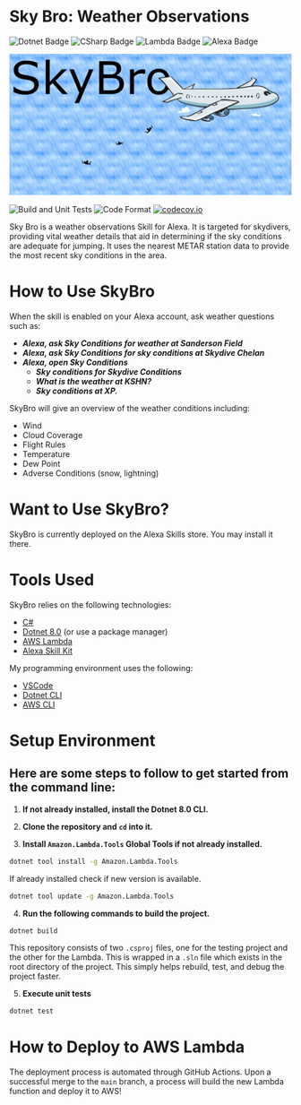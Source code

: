# Sky Bro: Weather Observations

![Dotnet Badge](https://img.shields.io/badge/dotnet-512BD4?style=for-the-badge&logo=dotnet&logoColor=white)
![CSharp Badge](https://img.shields.io/badge/csharp-239120?style=for-the-badge&logo=csharp&logocolor=white)
![Lambda Badge](https://img.shields.io/badge/Lambda-FF9900?style=for-the-badge&logo=aws-lambda&logoColor=white)
![Alexa Badge](https://img.shields.io/badge/Alexa-00CAFF?style=for-the-badge&logo=amazon-alexa&logoColor=white)

![SkyBro Header](./resources/SkyBro-Header.png)

![Build and Unit Tests](https://github.com/khurd21/SkyBro/actions/workflows/build-and-test.yml/badge.svg)
![Code Format](https://github.com/khurd21/SkyBro/actions/workflows/code-format.yml/badge.svg)
[![codecov.io](https://codecov.io/github/khurd21/SkyBro/coverage.svg?branch=main)](https://codecov.io/github/khurd21/SkyBro?branch=master)

Sky Bro is a weather observations Skill for Alexa. It is targeted for skydivers, providing vital weather details that aid in determining if the sky conditions are adequate for jumping. It uses the nearest METAR station data to provide the most recent sky conditions in the area.

# How to Use SkyBro

When the skill is enabled on your Alexa account, ask weather questions such as:
- *__Alexa, ask Sky Conditions for weather at Sanderson Field__*
- *__Alexa, ask Sky Conditions for sky conditions at Skydive Chelan__*
- *__Alexa, open Sky Conditions__*
    - *__Sky conditions for Skydive Conditions__*
    - *__What is the weather at KSHN?__*
    - *__Sky conditions at XP.__*

SkyBro will give an overview of the weather conditions including:

- Wind
- Cloud Coverage
- Flight Rules
- Temperature
- Dew Point
- Adverse Conditions (snow, lightning)

# Want to Use SkyBro?

SkyBro is currently deployed on the Alexa Skills store. You may install it there.

# Tools Used

SkyBro relies on the following technologies:

- [C#](https://learn.microsoft.com/en-us/dotnet/csharp/)
- [Dotnet 8.0](https://dotnet.microsoft.com/en-us/download/dotnet/8.0) (or use a package manager)
- [AWS Lambda](https://aws.amazon.com/lambda/)
- [Alexa Skill Kit](https://developer.amazon.com/en-US/alexa/alexa-skills-kit)

My programming environment uses the following:

- [VSCode](https://code.visualstudio.com)
- [Dotnet CLI](https://learn.microsoft.com/en-us/dotnet/core/tools/)
- [AWS CLI](https://aws.amazon.com/cli/)

# Setup Environment

## Here are some steps to follow to get started from the command line:

1. __If not already installed, install the Dotnet 8.0 CLI.__

2. __Clone the repository and `cd` into it.__

3. __Install `Amazon.Lambda.Tools` Global Tools if not already installed.__

```bash
dotnet tool install -g Amazon.Lambda.Tools
```

If already installed check if new version is available.
```bash
dotnet tool update -g Amazon.Lambda.Tools
```

4. __Run the following commands to build the project.__

```bash
dotnet build
```

This repository consists of two `.csproj` files, one for the testing project and the other for
the Lambda. This is wrapped in a `.sln` file which exists in the root directory of the project.
This simply helps rebuild, test, and debug the project faster.


5. __Execute unit tests__

```bash
dotnet test
```

# How to Deploy to AWS Lambda

The deployment process is automated through GitHub Actions. Upon a successful merge to the `main` branch,
a process will build the new Lambda function and deploy it to AWS!